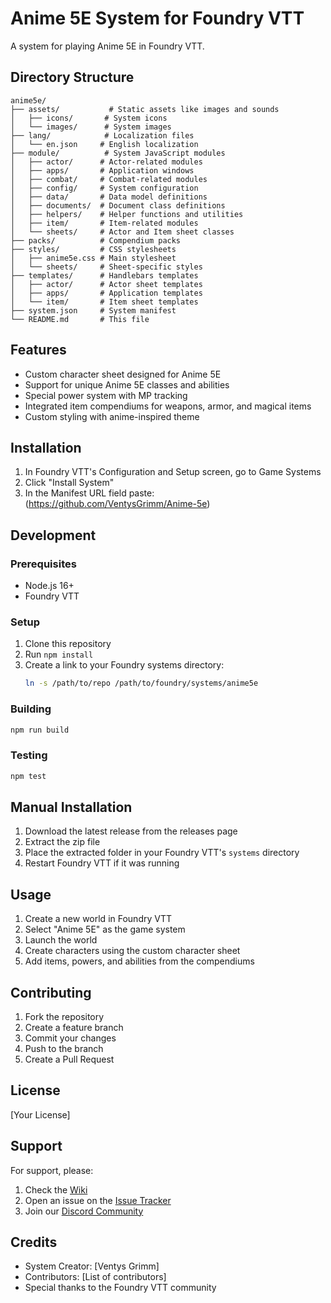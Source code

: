 # Anime 5E System for Foundry VTT

A system for playing Anime 5E in Foundry VTT.

## Directory Structure

```
anime5e/
├── assets/           # Static assets like images and sounds
│   ├── icons/       # System icons
│   └── images/      # System images
├── lang/            # Localization files
│   └── en.json     # English localization
├── module/          # System JavaScript modules
│   ├── actor/      # Actor-related modules
│   ├── apps/       # Application windows
│   ├── combat/     # Combat-related modules
│   ├── config/     # System configuration
│   ├── data/       # Data model definitions
│   ├── documents/  # Document class definitions
│   ├── helpers/    # Helper functions and utilities
│   ├── item/       # Item-related modules
│   └── sheets/     # Actor and Item sheet classes
├── packs/          # Compendium packs
├── styles/         # CSS stylesheets
│   ├── anime5e.css # Main stylesheet
│   └── sheets/     # Sheet-specific styles
├── templates/      # Handlebars templates
│   ├── actor/      # Actor sheet templates
│   ├── apps/       # Application templates
│   └── item/       # Item sheet templates
├── system.json     # System manifest
└── README.md       # This file
```

## Features

- Custom character sheet designed for Anime 5E
- Support for unique Anime 5E classes and abilities
- Special power system with MP tracking
- Integrated item compendiums for weapons, armor, and magical items
- Custom styling with anime-inspired theme

## Installation

1. In Foundry VTT's Configuration and Setup screen, go to Game Systems
2. Click "Install System"
3. In the Manifest URL field paste: (https://github.com/VentysGrimm/Anime-5e)

## Development

### Prerequisites

- Node.js 16+
- Foundry VTT

### Setup

1. Clone this repository
2. Run `npm install`
3. Create a link to your Foundry systems directory:
   ```bash
   ln -s /path/to/repo /path/to/foundry/systems/anime5e
   ```

### Building

```bash
npm run build
```

### Testing

```bash
npm test
```

## Manual Installation

1. Download the latest release from the releases page
2. Extract the zip file
3. Place the extracted folder in your Foundry VTT's `systems` directory
4. Restart Foundry VTT if it was running

## Usage

1. Create a new world in Foundry VTT
2. Select "Anime 5E" as the game system
3. Launch the world
4. Create characters using the custom character sheet
5. Add items, powers, and abilities from the compendiums

## Contributing

1. Fork the repository
2. Create a feature branch
3. Commit your changes
4. Push to the branch
5. Create a Pull Request

## License

[Your License]

## Support

For support, please:
1. Check the [Wiki](link-to-wiki)
2. Open an issue on the [Issue Tracker]((https://github.com/VentysGrimm/Anime-5e/issues))
3. Join our [Discord Community](link-to-discord)

## Credits

- System Creator: [Ventys Grimm]
- Contributors: [List of contributors]
- Special thanks to the Foundry VTT community 
